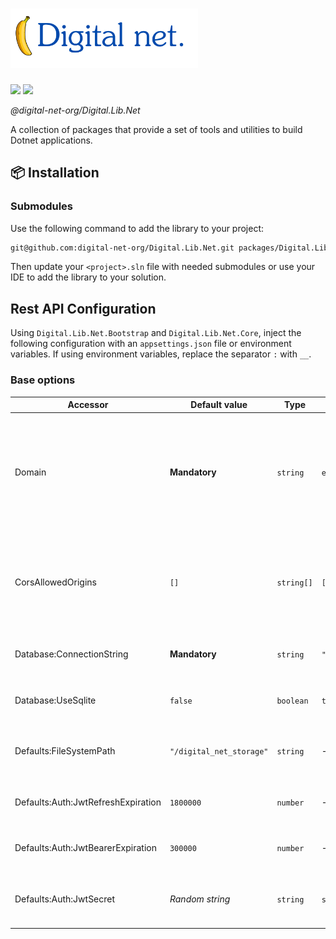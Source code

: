 <h1>
    <img width="300" src="https://raw.githubusercontent.com/digital-net-org/.github/refs/heads/master/assets/logo_v2025.svg">
</h1>
<div justify="center">
    <a href="https://dotnet.microsoft.com/en-us/languages/csharp"><img src="https://img.shields.io/badge/C%23-blue.svg?color=622075"></a>
    <a href="https://learn.microsoft.com/en-us/dotnet/core/whats-new/dotnet-9/overview?WT.mc_id=dotnet-35129-website"><img src="https://img.shields.io/badge/Dotnet-blue.svg?color=4f2bce"></a>
</div>

_@digital-net-org/Digital.Lib.Net_

A collection of packages that provide a set of tools and utilities to build Dotnet applications.

## :package: Installation

### Submodules

Use the following command to add the library to your project:
```bash
git@github.com:digital-net-org/Digital.Lib.Net.git packages/Digital.Lib
```

Then update your `<project>.sln` file with needed submodules or use your IDE to add the library to your solution.

## Rest API Configuration
Using `Digital.Lib.Net.Bootstrap` and `Digital.Lib.Net.Core`, inject the following configuration with an 
`appsettings.json` file or environment variables. If using environment variables, replace the separator `:` with `__`. 

### Base options
| Accessor                           | Default value             | Type       | Example                                                       | Description                                                                                                                                                  |
|------------------------------------|---------------------------|------------|---------------------------------------------------------------|--------------------------------------------------------------------------------------------------------------------------------------------------------------|
| Domain                             | **Mandatory**             | `string`   | `example.com`                                                 | Describes your application domain. Used to **prefix Cookies**, setup JWT **Audience/Issuer** and all subdomains will be added the allowed **CORS policies**. |
| CorsAllowedOrigins                 | `[]`                      | `string[]` | `[example.com]`                                               | All entries will be added the allowed **CORS policies** _(be aware that Domain is automatically added to allowed origins)_.                                  |
| Database:ConnectionString          | **Mandatory**             | `string`   | `"Host=host;Port=5432;Database=db;Username=usr;Password=psw"` | **Postgres** Database connection string.                                                                                                                     |
| Database:UseSqlite                 | `false`                   | `boolean`  | `true`                                                        | Use an **Sqlite** Database if true. Used for Integration tests.                                                                                              |
| Defaults:FileSystemPath            | `"/digital_net_storage"`  | `string`   | -                                                             | Path to folder where the application will save uploaded files.                                                                                               |
| Defaults:Auth:JwtRefreshExpiration | `1800000`                 | `number`   | -                                                             | Refresh token expiration expressed in milliseconds                                                                                                           |
| Defaults:Auth:JwtBearerExpiration  | `300000`                  | `number`   | -                                                             | Bearer token expiration expressed in milliseconds                                                                                                            |
| Defaults:Auth:JwtSecret            | _Random string_           | `string`   | `superLongSecretThatNeedsToBeSuperLongAndSecure`              | Secret for Jwt configuration, must be a least 46 characters long.                                                                                            |
